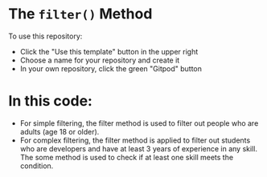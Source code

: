 # The `filter()` Method

To use this repository:
- Click the "Use this template" button in the upper right
- Choose a name for your repository and create it
- In your own repository, click the green "Gitpod" button

# In this code:

 - For simple filtering, the filter method is used to filter out people who are adults (age 18 or older).
 - For complex filtering, the filter method is applied to filter out students who are developers and have at least 3 years of 
   experience in any skill. The some method is used to check if at least one skill meets the condition.